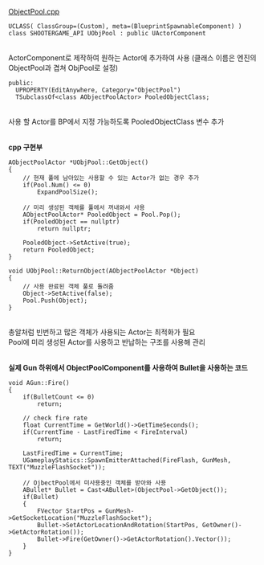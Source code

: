 [ObjectPool.cpp](https://github.com/HongJaehan-hub/ShooterProject/blob/main/ShooterGame/Source/ShooterGame/ObjPool.cpp)

```
UCLASS( ClassGroup=(Custom), meta=(BlueprintSpawnableComponent) )
class SHOOTERGAME_API UObjPool : public UActorComponent
```
<br>ActorComponent로 제작하여 원하는 Actor에 추가하여 사용 (클래스 이름은 엔진의 ObjectPool과 겹쳐 ObjPool로 설정)

```
public:
  UPROPERTY(EditAnywhere, Category="ObjectPool")
  TSubclassOf<class AObjectPoolActor> PooledObjectClass;
```
<br>사용 할 Actor를 BP에서 지정 가능하도록 PooledObjectClass 변수 추가

<br>**cpp 구현부**
```
AObjectPoolActor *UObjPool::GetObject()
{
	// 현재 풀에 남아있는 사용할 수 있는 Actor가 없는 경우 추가
	if(Pool.Num() <= 0)
		ExpandPoolSize();
	
	// 미리 생성된 객체를 풀에서 꺼내와서 사용
	AObjectPoolActor* PooledObject = Pool.Pop();
	if(PooledObject == nullptr) 
		return nullptr;

	PooledObject->SetActive(true);
    return PooledObject;
}

void UObjPool::ReturnObject(AObjectPoolActor *Object)
{
	// 사용 완료된 객체 풀로 돌려줌
	Object->SetActive(false);
	Pool.Push(Object);
}
```
<br> 총알처럼 빈번하고 많은 객체가 사용되는 Actor는 최적화가 필요
<br> Pool에 미리 생성된 Actor를 사용하고 반납하는 구조를 사용해 관리

<br>**실제 Gun 하위에서 ObjectPoolComponent를 사용하여 Bullet을 사용하는 코드**
```
void AGun::Fire()
{
	if(BulletCount <= 0)
		return;

	// check fire rate
	float CurrentTime = GetWorld()->GetTimeSeconds(); 
	if(CurrentTime - LastFiredTime < FireInterval)
		return;

	LastFiredTime = CurrentTime;
	UGameplayStatics::SpawnEmitterAttached(FireFlash, GunMesh, TEXT("MuzzleFlashSocket"));

	// OjbectPool에서 미사용중인 객체를 받아와 사용
	ABullet* Bullet = Cast<ABullet>(ObjectPool->GetObject());
	if(Bullet)
	{
		FVector StartPos = GunMesh->GetSocketLocation("MuzzleFlashSocket");
		Bullet->SetActorLocationAndRotation(StartPos, GetOwner()->GetActorRotation());
		Bullet->Fire(GetOwner()->GetActorRotation().Vector());
	}
}
```
